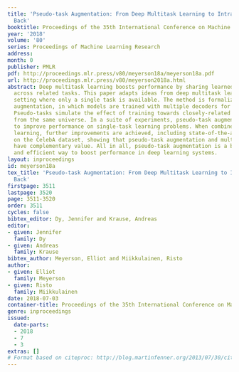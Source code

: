 ```yaml
---
title: 'Pseudo-task Augmentation: From Deep Multitask Learning to Intratask Sharing—and
  Back'
booktitle: Proceedings of the 35th International Conference on Machine Learning
year: '2018'
volume: '80'
series: Proceedings of Machine Learning Research
address: 
month: 0
publisher: PMLR
pdf: http://proceedings.mlr.press/v80/meyerson18a/meyerson18a.pdf
url: http://proceedings.mlr.press/v80/meyerson2018a.html
abstract: Deep multitask learning boosts performance by sharing learned structure
  across related tasks. This paper adapts ideas from deep multitask learning to the
  setting where only a single task is available. The method is formalized as pseudo-task
  augmentation, in which models are trained with multiple decoders for each task.
  Pseudo-tasks simulate the effect of training towards closely-related tasks drawn
  from the same universe. In a suite of experiments, pseudo-task augmentation is shown
  to improve performance on single-task learning problems. When combined with multitask
  learning, further improvements are achieved, including state-of-the-art performance
  on the CelebA dataset, showing that pseudo-task augmentation and multitask learning
  have complementary value. All in all, pseudo-task augmentation is a broadly applicable
  and efficient way to boost performance in deep learning systems.
layout: inproceedings
id: meyerson18a
tex_title: 'Pseudo-task Augmentation: From Deep Multitask Learning to Intratask Sharing{—}and
  Back'
firstpage: 3511
lastpage: 3520
page: 3511-3520
order: 3511
cycles: false
bibtex_editor: Dy, Jennifer and Krause, Andreas
editor:
- given: Jennifer
  family: Dy
- given: Andreas
  family: Krause
bibtex_author: Meyerson, Elliot and Miikkulainen, Risto
author:
- given: Elliot
  family: Meyerson
- given: Risto
  family: Miikkulainen
date: 2018-07-03
container-title: Proceedings of the 35th International Conference on Machine Learning
genre: inproceedings
issued:
  date-parts:
  - 2018
  - 7
  - 3
extras: []
# Format based on citeproc: http://blog.martinfenner.org/2013/07/30/citeproc-yaml-for-bibliographies/
---
```

